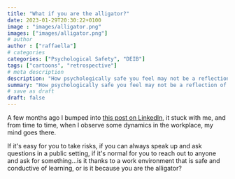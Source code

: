 ```yaml
---
title: "What if you are the alligator?"
date: 2023-01-29T20:30:22+0100
image : "images/alligator.png"
images: ["images/alligator.png"]
# author
author : ["raffaella"]
# categories
categories: ["Psychological Safety", "DEIB"]
tags: ["cartoons", "retrospective"]
# meta description
description: "How psychologically safe you feel may not be a reflection of how psicologically safe really is your work environment"
summary: "How psychologically safe you feel may not be a reflection of how psicologically safe really is your work environment"
# save as draft
draft: false
---
```

A few months ago I bumped into [this post on LinkedIn](https://www.linkedin.com/posts/dovtsal_psychologicalsafety-activity-6932884544886841344-ed9s), it stuck with me, and from time to time, when I observe some dynamics in the workplace, my mind goes there.

If it's easy for you to take risks, if you can always speak up and ask questions in a public setting, if it's normal for you to reach out to anyone and ask for something...is it thanks to a work environment that is safe and conductive of learning, or is it because you are the alligator?